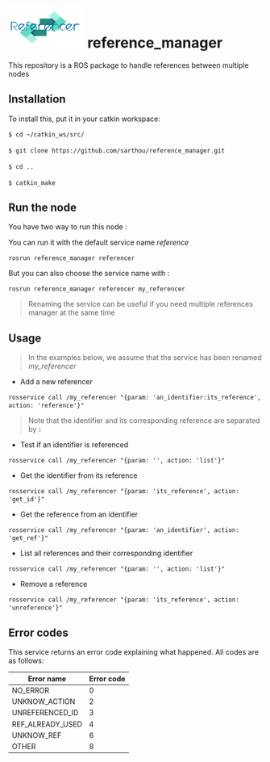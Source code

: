 # <img src="logo/referencer.png" width="150"> reference_manager
This repository is a ROS package to handle references between multiple nodes

## Installation

To install this, put it in your catkin workspace:

```
$ cd ~/catkin_ws/src/

$ git clone https://github.com/sarthou/reference_manager.git

$ cd ..

$ catkin_make
```

## Run the node

You have two way to run this node :

You can run it with the default service name *reference*
```
rosrun reference_manager referencer
```

But you can also choose the service name with :
```
rosrun reference_manager referencer my_referencer
```

> Renaming the service can be useful if you need multiple references manager at the same time

## Usage

> In the examples below, we assume that the service has been renamed *my_referencer*

- Add a new referencer
```
rosservice call /my_referencer "{param: 'an_identifier:its_reference', action: 'reference'}"
```

> Note that the identifier and its corresponding reference are separated by **:**

- Test if an identifier is referenced
```
rosservice call /my_referencer "{param: '', action: 'list'}"
```

- Get the identifier from its reference
```
rosservice call /my_referencer "{param: 'its_reference', action: 'get_id'}"
```

- Get the reference from an identifier
```
rosservice call /my_referencer "{param: 'an_identifier', action: 'get_ref'}"
```

- List all references and their corresponding identifier
```
rosservice call /my_referencer "{param: '', action: 'list'}"
```

- Remove a reference
```
rosservice call /my_referencer "{param: 'its_reference', action: 'unreference'}"
```

## Error codes

This service returns an error code explaining what happened.
All codes are as follows:

Error name      | Error code
-------------   | -------------
NO_ERROR        | 0
UNKNOW_ACTION   | 2
UNREFERENCED_ID | 3
REF_ALREADY_USED| 4
UNKNOW_REF      | 6
OTHER           | 8
